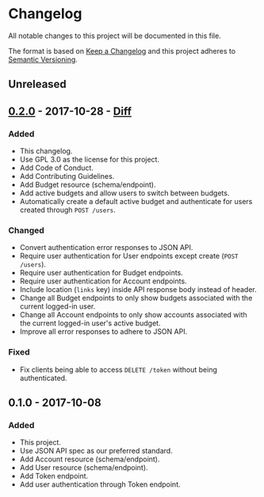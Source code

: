 # Changelog
All notable changes to this project will be documented in this file.

The format is based on [Keep a Changelog](http://keepachangelog.com/en/1.0.0/)
and this project adheres to [Semantic Versioning](http://semver.org/spec/v2.0.0.html).

## Unreleased

## [0.2.0](https://github.com/obudget/core/releases/tag/v0.2.0) - 2017-10-28 - [Diff](https://github.com/obudget/core/compare/v0.1.0...v0.2.0)

### Added

- This changelog.
- Use GPL 3.0 as the license for this project.
- Add Code of Conduct.
- Add Contributing Guidelines.
- Add Budget resource (schema/endpoint).
- Add active budgets and allow users to switch between budgets.
- Automatically create a default active budget and authenticate for users created through `POST /users`.

### Changed

- Convert authentication error responses to JSON API.
- Require user authentication for User endpoints except create (`POST /users`).
- Require user authentication for Budget endpoints.
- Require user authentication for Account endpoints.
- Include location (`links` key) inside API response body instead of header.
- Change all Budget endpoints to only show budgets associated with the current logged-in user.
- Change all Account endpoints to only show accounts associated with the current logged-in user's active budget.
- Improve all error responses to adhere to JSON API.

### Fixed

- Fix clients being able to access `DELETE /token` without being authenticated.

## 0.1.0 - 2017-10-08

### Added

- This project.
- Use JSON API spec as our preferred standard.
- Add Account resource (schema/endpoint).
- Add User resource (schema/endpoint).
- Add Token endpoint.
- Add user authentication through Token endpoint.
